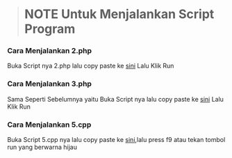 ># NOTE Untuk Menjalankan Script Program
### Cara Menjalankan 2.php
Buka Script nya 2.php lalu copy paste ke [sini](http://www.writephponline.com/)
Lalu Klik Run
### Cara Menjalankan 3.php
Sama Seperti Sebelumnya yaitu Buka Script nya lalu copy paste ke [sini](http://www.writephponline.com/)
Lalu Klik Run
### Cara Menjalankan 5.cpp
Buka Script 5.cpp nya lalu copy paste ke [sini](https://www.onlinegdb.com/online_c++_compiler),lalu press f9 atau tekan tombol run yang berwarna hijau
